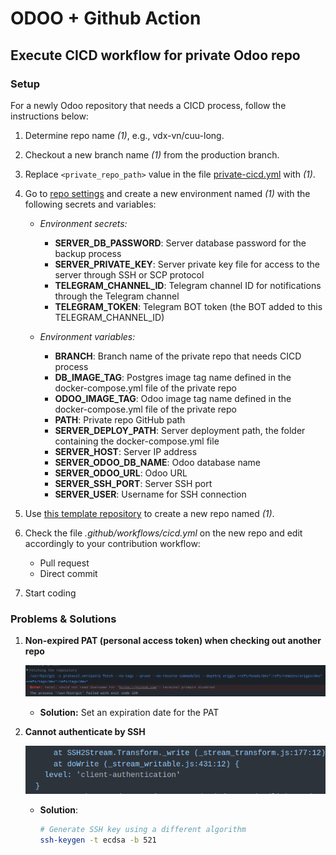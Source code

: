 # ODOO + Github Action

## Execute CICD workflow for private Odoo repo

### Setup

For a newly Odoo repository that needs a CICD process, follow the instructions below:

1. Determine repo name *(1)*, e.g., vdx-vn/cuu-long.
1. Checkout a new branch name *(1)* from the production branch.
1. Replace `<private_repo_path>` value in the file [private-cicd.yml](.github/workflows/private-cicd.yml) with *(1)*.
1. Go to [repo settings](https://github.com/xmars4/odoo-cicd-executor/settings/secrets/actions) and create a new environment named *(1)* with the following secrets and variables:

   - *Environment secrets:*
     - **SERVER_DB_PASSWORD**: Server database password for the backup process
     - **SERVER_PRIVATE_KEY**: Server private key file for access to the server through SSH or SCP protocol
     - **TELEGRAM_CHANNEL_ID**: Telegram channel ID for notifications through the Telegram channel
     - **TELEGRAM_TOKEN**: Telegram BOT token (the BOT added to this TELEGRAM_CHANNEL_ID)

   - *Environment variables:*
     - **BRANCH**: Branch name of the private repo that needs CICD process
     - **DB_IMAGE_TAG**: Postgres image tag name defined in the docker-compose.yml file of the private repo
     - **ODOO_IMAGE_TAG**: Odoo image tag name defined in the docker-compose.yml file of the private repo
     - **PATH**: Private repo GitHub path
     - **SERVER_DEPLOY_PATH**: Server deployment path, the folder containing the docker-compose.yml file
     - **SERVER_HOST**: Server IP address
     - **SERVER_ODOO_DB_NAME**: Odoo database name
     - **SERVER_ODOO_URL**: Odoo URL
     - **SERVER_SSH_PORT**: Server SSH port
     - **SERVER_USER**: Username for SSH connection

1. Use [this template repository](https://github.com/xmars4/odoo-cicd-github-action) to create a new repo named *(1)*.
1. Check the file *.github/workflows/cicd.yml* on the new repo and edit accordingly to your contribution workflow:

   - Pull request
   - Direct commit

1. Start coding

### Problems & Solutions

1. **Non-expired PAT (personal access token) when checking out another repo**

   ![img/erro_non_expired_token.png](img/erro_non_expired_token.png)

   - **Solution:** Set an expiration date for the PAT

2. **Cannot authenticate by SSH**

   ![img/erro_ssh_action.png](img/erro_ssh_action.png)

   - **Solution**:

     ```bash
     # Generate SSH key using a different algorithm
     ssh-keygen -t ecdsa -b 521
     ```
